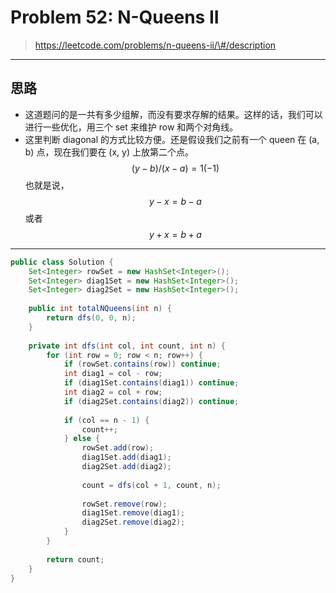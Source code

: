 # Problem 52: N-Queens II

> https://leetcode.com/problems/n-queens-ii/\#/description

--------

## 思路

* 这道题问的是一共有多少组解，而没有要求存解的结果。这样的话，我们可以进行一些优化，用三个 set 来维护 row 和两个对角线。
* 这里判断 diagonal 的方式比较方便。还是假设我们之前有一个 queen 在 \(a, b\) 点，现在我们要在 \(x, y\) 上放第二个点。$$(y - b) / (x - a) = 1 (-1)$$  也就是说，$$y - x = b - a$$ 或者  $$y + x = b + a$$



--------------

```java
public class Solution {
    Set<Integer> rowSet = new HashSet<Integer>();
    Set<Integer> diag1Set = new HashSet<Integer>();
    Set<Integer> diag2Set = new HashSet<Integer>();
     
    public int totalNQueens(int n) {
        return dfs(0, 0, n);   
    }
    
    private int dfs(int col, int count, int n) {
        for (int row = 0; row < n; row++) {
            if (rowSet.contains(row)) continue;
            int diag1 = col - row;
            if (diag1Set.contains(diag1)) continue;
            int diag2 = col + row;
            if (diag2Set.contains(diag2)) continue;
            
            if (col == n - 1) {
                count++;
            } else {
                rowSet.add(row);
                diag1Set.add(diag1);
                diag2Set.add(diag2);
                
                count = dfs(col + 1, count, n);
                
                rowSet.remove(row);
                diag1Set.remove(diag1);
                diag2Set.remove(diag2);
            }
        }
        
        return count;
    }
}
```



 

